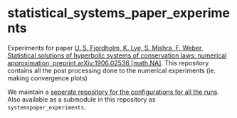 # statistical_systems_paper_experiments
Experiments for paper [U. S. Fjordholm, K. Lye, S. Mishra, F. Weber, Statistical solutions of hyperbolic systems of conservation laws: numerical approximation,  preprint arXiv:1906.02536 [math.NA]](http://arxiv.org/abs/1906.02536). This repository contains all the post processing done to the numerical experiments (ie. making convergence plots)

We maintain a [seperate repository for the configurations for all the runs](https://github.com/kjetil-lye/systemspaper_experiments). Also available as a submodule in this repository as ```systemspaper_experiments```.

